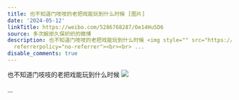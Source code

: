 ```yaml
---
title: 也不知道门吱吱的老把戏能玩到什么时候 [图片]
date: '2024-05-12'
linkTitle: https://weibo.com/5286768287/Oe14Hu5D6
source: 多次婉拒久保织织的微博
description: 也不知道门吱吱的老把戏能玩到什么时候 <img style="" src="https://tvax1.sinaimg.cn/large/005LMJWfgy1hpnbxorts3j31hc0u0n3f.jpg"
  referrerpolicy="no-referrer"><br><br> ...
disable_comments: true
---
```

也不知道门吱吱的老把戏能玩到什么时候 <img style="" src="https://tvax1.sinaimg.cn/large/005LMJWfgy1hpnbxorts3j31hc0u0n3f.jpg" referrerpolicy="no-referrer"><br><br> ...